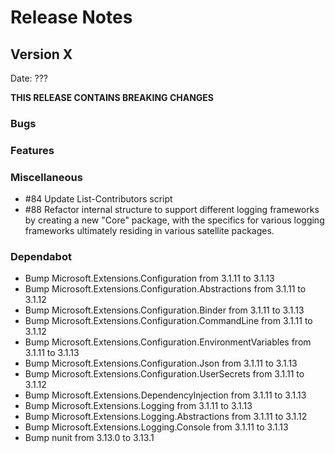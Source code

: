 # Release Notes

## Version X

Date: ???

**THIS RELEASE CONTAINS BREAKING CHANGES**


### Bugs

### Features

### Miscellaneous

* #84 Update List-Contributors script
* #88 Refactor internal structure to support different logging frameworks by creating a new "Core" package, with the specifics for various logging frameworks ultimately residing in various satellite packages.

### Dependabot

- Bump Microsoft.Extensions.Configuration from 3.1.11 to 3.1.13
- Bump Microsoft.Extensions.Configuration.Abstractions from 3.1.11 to 3.1.12
- Bump Microsoft.Extensions.Configuration.Binder from 3.1.11 to 3.1.13
- Bump Microsoft.Extensions.Configuration.CommandLine from 3.1.11 to 3.1.12
- Bump Microsoft.Extensions.Configuration.EnvironmentVariables from 3.1.11 to 3.1.13
- Bump Microsoft.Extensions.Configuration.Json from 3.1.11 to 3.1.13
- Bump Microsoft.Extensions.Configuration.UserSecrets from 3.1.11 to 3.1.12
- Bump Microsoft.Extensions.DependencyInjection from 3.1.11 to 3.1.13
- Bump Microsoft.Extensions.Logging from 3.1.11 to 3.1.13
- Bump Microsoft.Extensions.Logging.Abstractions from 3.1.11 to 3.1.12
- Bump Microsoft.Extensions.Logging.Console from 3.1.11 to 3.1.13
- Bump nunit from 3.13.0 to 3.13.1


